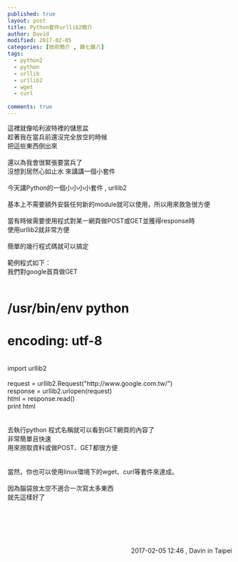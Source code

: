 ```yaml
---
published: true
layout: post
title: Python套件urllib2簡介
author: David
modified: 2017-02-05
categories: [技術簡介 , 雜七雜八]
tags: 
  - python2
  - python
  - urllib
  - urllib2
  - wget
  - curl
  
comments: true
---
```

這裡就像哈利波特裡的儲思盆<br />
趁著我在當兵前還沒完全放空的時候<br />
把這些東西倒出來<br />
<br />
還以為我會很緊張要當兵了<br />
沒想到居然心如止水 來講講一個小套件<br />
<br />
今天講Python的一個小小小小套件 , urllib2<br />
<br />
基本上不需要額外安裝任何新的module就可以使用，所以用來救急很方便<br />
<br />
當有時候需要使用程式對某一網頁做POST或GET並獲得response時<br />
使用urllib2就非常方便<br />
<br />
簡單的幾行程式碼就可以搞定<br />
<br />
範例程式如下：<br />
我們對google首頁做GET<br />
<br />
# /usr/bin/env python<br />
# encoding: utf-8<br />
<br />
import urllib2<br />
<br />
request = urllib2.Request("http://www.google.com.tw/")<br />
response = urllib2.urlopen(request)<br />
html = response.read()<br />
print html<br />
<br />
<br />
去執行python 程式名稱就可以看到GET網頁的內容了<br />
非常簡單且快速<br />
用來撈取資料或做POST、GET都很方便<br />
<br />
<br />
當然，你也可以使用linux環境下的wget、curl等套件來達成。<br />
<br />
因為腦袋放太空不適合一次寫太多東西<br />
就先這樣好了<br />
<br />
<br />
<br />
<br />
<br />
<br />
<div style="text-align: right;">
2017-02-05 12:46 , Davin in Taipei</div>
<div style="text-align: right;">
<br /></div>

